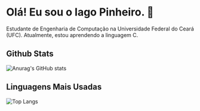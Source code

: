 # Olá! Eu sou o Iago Pinheiro. 👋
Estudante de Engenharia de Computação na Universidade Federal do Ceará (UFC). Atualmente, estou aprendendo a linguagem C.

## Github Stats
![Anurag's GitHub stats](https://github-readme-stats.vercel.app/api?username=iagopandrade&theme=default&show_icons=true)

## Linguagens Mais Usadas
![Top Langs](https://github-readme-stats-git-masterrstaa-rickstaa.vercel.app/api/top-langs/?username=iagopandrade&theme=default&show_icons=true)
